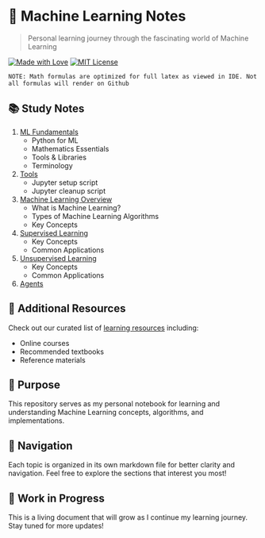 # 🤖 Machine Learning Notes
> Personal learning journey through the fascinating world of Machine Learning

[![Made with Love](https://img.shields.io/badge/Made%20with-❤-red.svg)](/)
[![MIT License](https://img.shields.io/badge/License-MIT-green.svg)](https://choosealicense.com/licenses/mit/)

`NOTE: Math formulas are optimized for full latex as viewed in IDE. Not all formulas will render on Github`

## 📚 Study Notes

1. [ML Fundamentals](fundamentals/README.md)
   - Python for ML
   - Mathematics Essentials
   - Tools & Libraries
   - Terminology
2. [Tools](tools/README.md)
   - Jupyter setup script
   - Jupyter cleanup script
3. [Machine Learning Overview](machine_learning.md)
   - What is Machine Learning?
   - Types of Machine Learning Algorithms
   - Key Concepts
4. [Supervised Learning](supervised_learning/supervised_learning.md)
   - Key Concepts
   - Common Applications
5. [Unsupervised Learning](unsupervised_learning/unsupervised_learning.md)
   - Key Concepts
   - Common Applications
6. [Agents](agents/README.md)


## 📖 Additional Resources
Check out our curated list of [learning resources](resources.md) including:
- Online courses
- Recommended textbooks
- Reference materials

## 🎯 Purpose

This repository serves as my personal notebook for learning and understanding Machine Learning concepts, algorithms, and implementations.

## 📖 Navigation

Each topic is organized in its own markdown file for better clarity and navigation. Feel free to explore the sections that interest you most!

## 🔄 Work in Progress

This is a living document that will grow as I continue my learning journey. Stay tuned for more updates!
